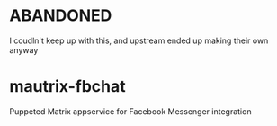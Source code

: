 ABANDONED
=========
I coudln't keep up with this, and upstream ended up making their own anyway
#

# mautrix-fbchat
Puppeted Matrix appservice for Facebook Messenger integration
